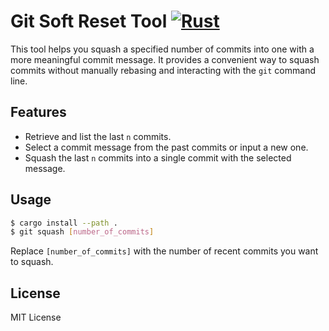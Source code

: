 # Git Soft Reset Tool [![Rust](https://github.com/oleander/git-squash-rs/actions/workflows/rust.yaml/badge.svg)](https://github.com/oleander/git-squash-rs/actions/workflows/rust.yaml)

This tool helps you squash a specified number of commits into one with a more meaningful commit message. It provides a convenient way to squash commits without manually rebasing and interacting with the `git` command line.

## Features

- Retrieve and list the last `n` commits.
- Select a commit message from the past commits or input a new one.
- Squash the last `n` commits into a single commit with the selected message.

## Usage

```bash
$ cargo install --path .
$ git squash [number_of_commits]
```

Replace `[number_of_commits]` with the number of recent commits you want to squash.

## License

MIT License
